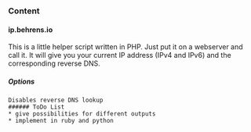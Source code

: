 ### Content
#### ip.behrens.io
This is a little helper script written in PHP. Just put it on a webserver and call it. It will give you your current IP address (IPv4 and IPv6) and the corresponding reverse DNS.
##### Options
``` ?ptr=false
Disables reverse DNS lookup
###### ToDo List
* give possibilities for different outputs
* implement in ruby and python
